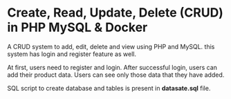 Create, Read, Update, Delete (CRUD) in PHP MySQL & Docker
========

A CRUD system to add, edit, delete and view using PHP and MySQL. this system has login and register feature as well.

At first, users need to register and login. After successful login, users can add their product data. Users can see only those data that they have added.

SQL script to create database and tables is present in **datasate.sql** file.

